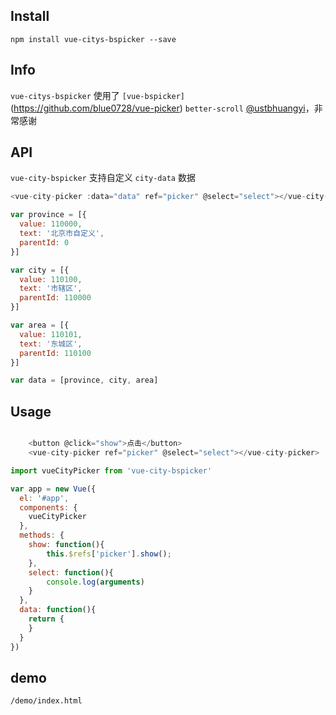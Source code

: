 
## Install
```
npm install vue-citys-bspicker --save

```

## Info

`vue-citys-bspicker` 使用了 `[vue-bspicker]`(https://github.com/blue0728/vue-picker)  `better-scroll`  [@ustbhuangyi](https://github.com/ustbhuangyi)，非常感谢

## API

`vue-city-bspicker`  支持自定义 `city-data` 数据

```js
<vue-city-picker :data="data" ref="picker" @select="select"></vue-city-picker>

var province = [{
  value: 110000,
  text: '北京市自定义',
  parentId: 0
}]

var city = [{
  value: 110100,
  text: '市辖区',
  parentId: 110000
}]

var area = [{
  value: 110101,
  text: '东城区',
  parentId: 110100
}]

var data = [province, city, area]

```


## Usage

```js

    <button @click="show">点击</button>
    <vue-city-picker ref="picker" @select="select"></vue-city-picker>

import vueCityPicker from 'vue-city-bspicker'

var app = new Vue({
  el: '#app',
  components: {
    vueCityPicker
  },
  methods: {
    show: function(){
        this.$refs['picker'].show();
    },
    select: function(){
        console.log(arguments)
    }
  },
  data: function(){
    return {
    } 
  }
})
```

## demo

`/demo/index.html`
